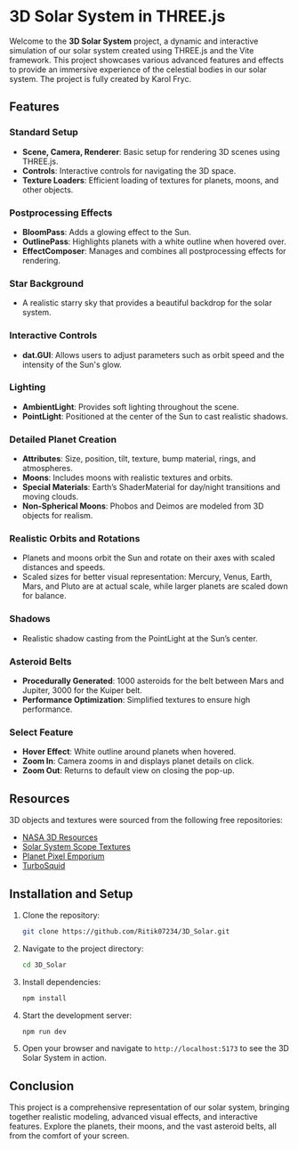 # 3D Solar System in THREE.js

Welcome to the **3D Solar System** project, a dynamic and interactive simulation of our solar system created using THREE.js and the Vite framework. This project showcases various advanced features and effects to provide an immersive experience of the celestial bodies in our solar system. The project is fully created by Karol Fryc.

## Features

### Standard Setup
- **Scene, Camera, Renderer**: Basic setup for rendering 3D scenes using THREE.js.
- **Controls**: Interactive controls for navigating the 3D space.
- **Texture Loaders**: Efficient loading of textures for planets, moons, and other objects.

### Postprocessing Effects
- **BloomPass**: Adds a glowing effect to the Sun.
- **OutlinePass**: Highlights planets with a white outline when hovered over.
- **EffectComposer**: Manages and combines all postprocessing effects for rendering.

### Star Background
- A realistic starry sky that provides a beautiful backdrop for the solar system.

### Interactive Controls
- **dat.GUI**: Allows users to adjust parameters such as orbit speed and the intensity of the Sun's glow.

### Lighting
- **AmbientLight**: Provides soft lighting throughout the scene.
- **PointLight**: Positioned at the center of the Sun to cast realistic shadows.

### Detailed Planet Creation
- **Attributes**: Size, position, tilt, texture, bump material, rings, and atmospheres.
- **Moons**: Includes moons with realistic textures and orbits.
- **Special Materials**: Earth’s ShaderMaterial for day/night transitions and moving clouds.
- **Non-Spherical Moons**: Phobos and Deimos are modeled from 3D objects for realism.

### Realistic Orbits and Rotations
- Planets and moons orbit the Sun and rotate on their axes with scaled distances and speeds.
- Scaled sizes for better visual representation: Mercury, Venus, Earth, Mars, and Pluto are at actual scale, while larger planets are scaled down for balance.

### Shadows
- Realistic shadow casting from the PointLight at the Sun’s center.

### Asteroid Belts
- **Procedurally Generated**: 1000 asteroids for the belt between Mars and Jupiter, 3000 for the Kuiper belt.
- **Performance Optimization**: Simplified textures to ensure high performance.

### Select Feature
- **Hover Effect**: White outline around planets when hovered.
- **Zoom In**: Camera zooms in and displays planet details on click.
- **Zoom Out**: Returns to default view on closing the pop-up.

## Resources
3D objects and textures were sourced from the following free repositories:
- [NASA 3D Resources](https://nasa3d.arc.nasa.gov/images)
- [Solar System Scope Textures](https://www.solarsystemscope.com/textures/)
- [Planet Pixel Emporium](https://planetpixelemporium.com/index.php)
- [TurboSquid](https://www.turbosquid.com/)

## Installation and Setup
1. Clone the repository:
    ```sh
    git clone https://github.com/Ritik07234/3D_Solar.git
    ```
2. Navigate to the project directory:
    ```sh
    cd 3D_Solar
    ```
3. Install dependencies:
    ```sh
    npm install
    ```
4. Start the development server:
    ```sh
    npm run dev
    ```
5. Open your browser and navigate to `http://localhost:5173` to see the 3D Solar System in action.

## Conclusion
This project is a comprehensive representation of our solar system, bringing together realistic modeling, advanced visual effects, and interactive features. Explore the planets, their moons, and the vast asteroid belts, all from the comfort of your screen.
